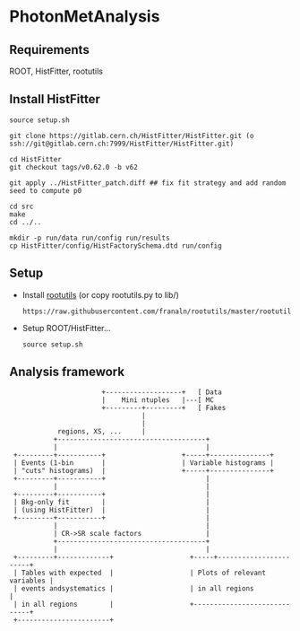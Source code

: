 PhotonMetAnalysis
=================

## Requirements

ROOT, HistFitter, rootutils


## Install HistFitter

    source setup.sh

    git clone https://gitlab.cern.ch/HistFitter/HistFitter.git (o ssh://git@gitlab.cern.ch:7999/HistFitter/HistFitter.git)

    cd HistFitter
    git checkout tags/v0.62.0 -b v62

    git apply ../HistFitter_patch.diff ## fix fit strategy and add random seed to compute p0

    cd src
    make 
    cd ../..

    mkdir -p run/data run/config run/results
    cp HistFitter/config/HistFactorySchema.dtd run/config


## Setup

* Install [rootutils](https://github.com/franaln/rootutils) (or copy rootutils.py to lib/) 
    ```
    https://raw.githubusercontent.com/franaln/rootutils/master/rootutils/rootutils.py
    ```

* Setup ROOT/HistFitter...
    ```
    source setup.sh
    ```


## Analysis framework

                           +-------------------+   [ Data
                           |    Mini ntuples   |---[ MC
                           +---------+---------+   [ Fakes
                                     |
                                     |
                regions, XS, ...     |
               +-------------------------------------+
               |                                     |
     +---------+-----------+                   +-----+---------------+
     | Events (1-bin       |                   | Variable histograms |
     | "cuts" histograms)  |                   +-----+---------------+
     +---------+-----------+                         |
               |                                     |
     +---------+-----------+                         |
     | Bkg-only fit        |                         |
     | (using HistFitter)  |                         |
     +---------+-----------+                         |
               |                                     |
               | CR->SR scale factors                |
               +-------------------------------------+
               |                                     |
     +---------+-------------+                   +-----+-----------------------+
     | Tables with expected  |                   | Plots of relevant variables |
     | events andsystematics |                   | in all regions              |
     | in all regions        |                   +-----------------------------+
     +-----------------------+
